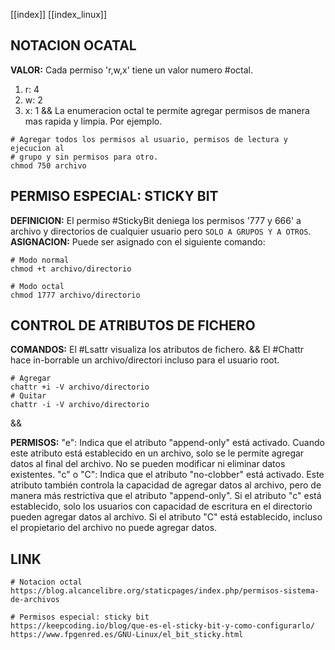 [[index]]
[[index_linux]]

## NOTACION OCATAL

**VALOR:**
	Cada permiso 'r,w,x' tiene un valor numero #octal.
1. r: 4
2. w: 2
3. x: 1
&&
	La enumeracion octal te permite agregar permisos de manera mas rapida y limpia. Por ejemplo.
```
# Agregar todos los permisos al usuario, permisos de lectura y ejecucion al
# grupo y sin permisos para otro.
chmod 750 archivo
```



## PERMISO ESPECIAL: STICKY BIT

**DEFINICION:**
	El permiso #StickyBit deniega los permisos '777 y 666' a archivo y directorios de cualquier usuario pero `SOLO A GRUPOS Y A OTROS`.
**ASIGNACION:**
	Puede ser asignado con el siguiente comando:
```
# Modo normal
chmod +t archivo/directorio

# Modo octal
chmod 1777 archivo/directorio
```


## CONTROL DE ATRIBUTOS DE FICHERO

**COMANDOS:**
	El #Lsattr visualiza los atributos de fichero.
&&
	El #Chattr hace in-borrable un archivo/directori incluso para el usuario root.
```
# Agregar
chattr +i -V archivo/directorio
# Quitar
chattr -i -V archivo/directorio
```
&&
	


**PERMISOS:**
	"e": Indica que el atributo "append-only" está activado. Cuando este atributo está establecido en un archivo, solo se le permite agregar datos al final del archivo. No se pueden modificar ni eliminar datos existentes.
	"c" o "C": Indica que el atributo "no-clobber" está activado. Este atributo también controla la capacidad de agregar datos al archivo, pero de manera más restrictiva que el atributo "append-only". Si el atributo "c" está establecido, solo los usuarios con capacidad de escritura en el directorio pueden agregar datos al archivo. Si el atributo "C" está establecido, incluso el propietario del archivo no puede agregar datos.













## LINK

```
# Notacion octal
https://blog.alcancelibre.org/staticpages/index.php/permisos-sistema-de-archivos

# Permisos especial: sticky bit
https://keepcoding.io/blog/que-es-el-sticky-bit-y-como-configurarlo/
https://www.fpgenred.es/GNU-Linux/el_bit_sticky.html
```
